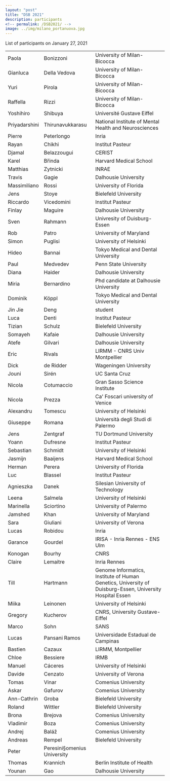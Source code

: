```yaml
---
layout: "post"
title: "DSB 2021"
description: participants
<!-- permalink: /DSB2021/ -->
image: ../img/milano_portanuova.jpg
---
```


List of participants on January 27, 2021

|    |                      |  |
|:-----------|---------|------------|
| Paola | Bonizzoni     | University of Milan-Bicocca |
| Gianluca | Della Vedova     | University of Milan-Bicocca |
| Yuri | Pirola     | University of Milan-Bicocca |
| Raffella | Rizzi     | University of Milan-Bicocca |
|Yoshihiro|Shibuya|Université Gustave Eiffel|
|Priyadarshini|Thirunavukkarasu|National Institute of Mental Health and Neurosciences|
|Pierre|Peterlongo|Inria|
|Rayan|Chikhi|Institut Pasteur|
|Djamal|Belazzougui|CERIST|
|Karel|Břinda|Harvard Medical School|
|Matthias|Zytnicki|INRAE|
|Travis|Gagie|Dalhousie University|
|Massimiliano|Rossi|University of Florida|
|Jens|Stoye|Bielefeld University|
|Riccardo|Vicedomini|Institut Pasteur|
|Finlay|Maguire|Dalhousie University|
|Sven|Rahmann|Univresity of Duisburg-Essen|
|Rob|Patro|University of Maryland|
|Simon|Puglisi|University of Helsinki|
|Hideo|Bannai|Tokyo Medical and Dental University|
|Paul|Medvedev|Penn State University|
|Diana|Haider|Dalhousie University|
|Miria|Bernardino|Phd candidate at Dalhousie University|
|Dominik|Köppl|Tokyo Medical and Dental University|
|Jin Jie|Deng|student|
|Luca|Denti|Institut Pasteur|
|Tizian|Schulz|Bielefeld University|
|Somayeh|Kafaie |Dalhousie University |
|Atefe|Gilvari|Dalhousie University|
|Eric|Rivals|LIRMM - CNRS Univ Montpellier|
|Dick|de Ridder|Wageningen University|
|Jouni|Sirén|UC Santa Cruz|
|Nicola|Cotumaccio|Gran Sasso Science Institute|
|Nicola|Prezza|Ca' Foscari university of Venice|
|Alexandru|Tomescu|University of Helsinki|
|Giuseppe|Romana|Università degli Studi di Palermo|
|Jens|Zentgraf| TU Dortmund University|
|Yoann|Dufresne|Institut Pasteur|
|Sebastian|Schmidt|University of Helsinki|
|Jasmijn|Baaijens|Harvard Medical School|
|Herman|Perera|University of Florida|
|Luc|Blassel|Institut Pasteur|
|Agnieszka|Danek|Silesian University of Technology|
|Leena|Salmela|University of Helsinki|
|Marinella|Sciortino|University of Palermo|
|Jamshed|Khan|University of Maryland|
|Sara|Giuliani|University of Verona|
|Lucas|Robidou|Inria|
|Garance|Gourdel|IRISA - Inria Rennes - ENS Ulm|
|Konogan|Bourhy|CNRS|
|Claire|Lemaitre|Inria Rennes|
|Till|Hartmann|Genome Informatics, Institute of Human Genetics, University of Duisburg-Essen, University Hospital Essen|
|Miika|Leinonen|University of Helsinki|
|Gregory|Kucherov|CNRS, University Gustave-Eiffel|
|Marco|Sohn|SANS|
|Lucas|Pansani Ramos|Universidade Estadual de Campinas|
|Bastien|Cazaux|LIRMM, Montpellier|
|Chloe|Bessiere|IRMB|
|Manuel|Cáceres|University of Helsinki|
|Davide|Cenzato|University of Verona|
|Tomas|Vinar|Comenius University|
|Askar|Gafurov|Comenius University|
|Ann-Cathrin|Groba|Bielefeld University|
|Roland|Wittler|Bielefeld University|
|Brona|Brejova|Comenius University|
|Vladimir|Boza|Comenius University|
|Andrej|Baláž|Comenius University|
|Andreas|Rempel|Bielefeld University|
|Peter|Peresini§omenius University|
|Thomas|Krannich|Berlin Institute of Health|
|Younan|Gao|Dalhousie University|
